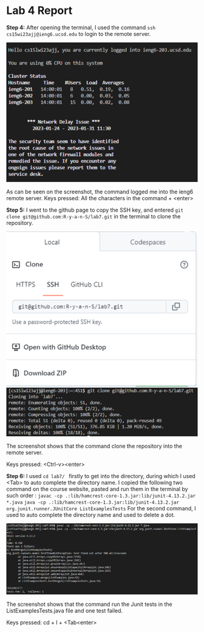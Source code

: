 # Lab 4 Report 
**Step 4:** After opening the terminal, I used the command `ssh cs15wi23ajj@ieng6.ucsd.edu` to login to the remote server. 

<img src="login.png" width="800">

As can be seen on the screenshot, the command logged me into the ieng6 remote server. 
Keys pressed: All the characters in the command + \<enter\>

**Step 5:** I went to the github page to copy the SSH key, and entered `git clone git@github.com:R-y-a-n-S/lab7.git` in the terminal to clone the repository. 

<img src="ssh_key.png" width="800">
<img src="clone.png" width="800">

The screenshot shows that the command clone the repository into the remote server. 

Keys pressed: \<Ctrl-v\>\<enter\>

**Step 6:** I used `cd lab7/ ` firstly to get into the directory, during which I used \<Tab\> to auto complete the directory name. I copied the following two command on the course website, pasted and run them in the terminal by such order :
`javac -cp .:lib/hamcrest-core-1.3.jar:lib/junit-4.13.2.jar *.java`
`java -cp .:lib/hamcrest-core-1.3.jar:lib/junit-4.13.2.jar org.junit.runner.JUnitCore ListExamplesTests`
For the second command, I used <Tab> to auto complete the directory name and used <backspace> to delete a dot. 

<img src="Junit.png" width="800">

The screenshot shows that the command run the Junit tests in the ListExamplesTests.java file and one test failed.
  
Keys pressed: cd + l + \<Tab\<enter>
